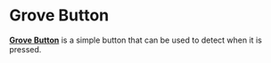 # Grove Button

[**Grove Button**](https://wiki.seeedstudio.com/Grove-Button/) is a simple button that can be used to detect when it is pressed.